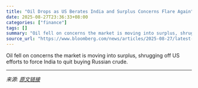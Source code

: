 ```yaml
---
title: "Oil Drops as US Berates India and Surplus Concerns Flare Again"
date: 2025-08-27T23:36:33+08:00
categories: ["finance"]
tags: []
summary: "Oil fell on concerns the market is moving into surplus, shrugging off US efforts to force India to quit buying Russian crude."
source_url: "https://www.bloomberg.com/news/articles/2025-08-27/latest-oil-market-news-and-analysis-for-aug-28"
---
```


Oil fell on concerns the market is moving into surplus, shrugging off US efforts to force India to quit buying Russian crude.

---

*来源: [原文链接](https://www.bloomberg.com/news/articles/2025-08-27/latest-oil-market-news-and-analysis-for-aug-28)*
